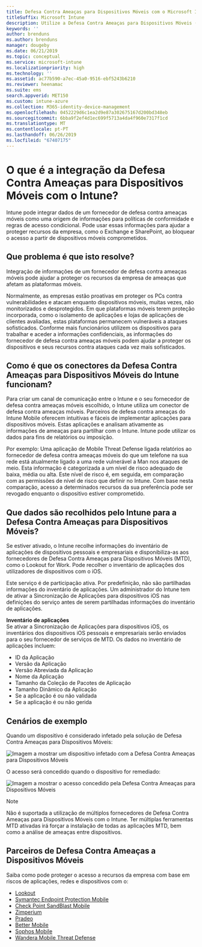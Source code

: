 ```yaml
---
title: Defesa Contra Ameaças para Dispositivos Móveis com o Microsoft Intune
titleSuffix: Microsoft Intune
description: Utilize a Defesa Contra Ameaças para Dispositivos Móveis (MTD) do Intune em conjunto com o seu parceiro de Defesa Contra Ameaças para Dispositivos Móveis para proteger o acesso aos recursos empresariais com base no risco dos dispositivos.
keywords: ''
author: brenduns
ms.author: brenduns
manager: dougeby
ms.date: 06/21/2019
ms.topic: conceptual
ms.service: microsoft-intune
ms.localizationpriority: high
ms.technology: ''
ms.assetid: ac77b590-a7ec-45a0-9516-ebf5243b6210
ms.reviewer: heenamac
ms.suite: ems
search.appverid: MET150
ms.custom: intune-azure
ms.collection: M365-identity-device-management
ms.openlocfilehash: 0452229d6c1ea2d9e87a302675167d200bd348eb
ms.sourcegitcommit: 6bba9f2ef4d1ec699f5713a4da4f960e7317f1cd
ms.translationtype: MT
ms.contentlocale: pt-PT
ms.lasthandoff: 06/26/2019
ms.locfileid: "67407175"
---
```

# <a name="what-is-mobile-threat-defense-integration-with-intune"></a>O que é a integração da Defesa Contra Ameaças para Dispositivos Móveis com o Intune?
Intune pode integrar dados de um fornecedor de defesa contra ameaças móveis como uma origem de informações para políticas de conformidade e regras de acesso condicional. Pode usar essas informações para ajudar a proteger recursos da empresa, como o Exchange e SharePoint, ao bloquear o acesso a partir de dispositivos móveis comprometidos.  

## <a name="what-problem-does-this-solve"></a>Que problema é que isto resolve?
Integração de informações de um fornecedor de defesa contra ameaças móveis pode ajudar a proteger os recursos da empresa de ameaças que afetam as plataformas móveis.  

Normalmente, as empresas estão proativas em proteger os PCs contra vulnerabilidades e atacam enquanto dispositivos móveis, muitas vezes, não monitorizados e desprotegidos. Em que plataformas móveis terem proteção incorporada, como o isolamento de aplicações e lojas de aplicações de clientes avaliadas, estas plataformas permanecem vulneráveis a ataques sofisticados. Conforme mais funcionários utilizem os dispositivos para trabalhar e aceder a informações confidenciais, as informações do fornecedor de defesa contra ameaças móveis podem ajudar a proteger os dispositivos e seus recursos contra ataques cada vez mais sofisticados.  

## <a name="how-do-the-intune-mobile-threat-defense-connectors-work"></a>Como é que os conectores da Defesa Contra Ameaças para Dispositivos Móveis do Intune funcionam?

Para criar um canal de comunicação entre o Intune e o seu fornecedor de defesa contra ameaças móveis escolhido, o Intune utiliza um conector de defesa contra ameaças móveis. Parceiros de defesa contra ameaças do Intune Mobile oferecem intuitivas e fáceis de implementar aplicações para dispositivos móveis. Estas aplicações e analisam ativamente as informações de ameaças para partilhar com o Intune. Intune pode utilizar os dados para fins de relatórios ou imposição.  

Por exemplo: Uma aplicação de Mobile Threat Defense ligada relatórios ao fornecedor de defesa contra ameaças móveis do que um telefone na sua rede está atualmente ligado a uma rede vulnerável a Man nos ataques de meio. Esta informação é categorizada a um nível de risco adequado de baixa, média ou alta. Este nível de risco é, em seguida, em comparação com as permissões de nível de risco que definir no Intune. Com base nesta comparação, acesso a determinados recursos da sua preferência pode ser revogado enquanto o dispositivo estiver comprometido.

## <a name="what-data-does-intune-collect-for-mobile-threat-defense"></a>Que dados são recolhidos pelo Intune para a Defesa Contra Ameaças para Dispositivos Móveis?

Se estiver ativado, o Intune recolhe informações do inventário de aplicações de dispositivos pessoais e empresariais e disponibiliza-as aos fornecedores de Defesa Contra Ameaças para Dispositivos Móveis (MTD), como o Lookout for Work. Pode recolher o inventário de aplicações dos utilizadores de dispositivos com o iOS.

Este serviço é de participação ativa. Por predefinição, não são partilhadas informações do inventário de aplicações. Um administrador do Intune tem de ativar a Sincronização de Aplicações para dispositivos iOS nas definições do serviço antes de serem partilhadas informações do inventário de aplicações.

**Inventário de aplicações**  
Se ativar a Sincronização de Aplicações para dispositivos iOS, os inventários dos dispositivos iOS pessoais e empresariais serão enviados para o seu fornecedor de serviços de MTD. Os dados no inventário de aplicações incluem:

 - ID da Aplicação
 - Versão da Aplicação
 - Versão Abreviada da Aplicação
 - Nome da Aplicação
 - Tamanho da Coleção de Pacotes de Aplicação
 - Tamanho Dinâmico da Aplicação
 - Se a aplicação é ou não validada
 - Se a aplicação é ou não gerida

## <a name="sample-scenarios"></a>Cenários de exemplo

Quando um dispositivo é considerado infetado pela solução de Defesa Contra Ameaças para Dispositivos Móveis:

![Imagem a mostrar um dispositivo infetado com a Defesa Contra Ameaças para Dispositivos Móveis](./media/MTD-image-1.png)

O acesso será concedido quando o dispositivo for remediado:

![Imagem a mostrar o acesso concedido pela Defesa Contra Ameaças para Dispositivos Móveis](./media/MTD-image-2.png)

> [!NOTE] 
> Não é suportada a utilização de múltiplos fornecedores de Defesa Contra Ameaças para Dispositivos Móveis com o Intune. Ter múltiplas ferramentas MTD ativadas irá forçar a instalação de todas as aplicações MTD, bem como a análise de ameaças entre dispositivos.

## <a name="mobile-threat-defense-partners"></a>Parceiros de Defesa Contra Ameaças a Dispositivos Móveis

Saiba como pode proteger o acesso a recursos da empresa com base em riscos de aplicações, redes e dispositivos com o:

- [Lookout](lookout-mobile-threat-defense-connector.md)
- [Symantec Endpoint Protection Mobile](skycure-mobile-threat-defense-connector.md)
- [Check Point SandBlast Mobile](checkpoint-sandblast-mobile-mobile-threat-defense-connector.md)
- [Zimperium](zimperium-mobile-threat-defense-connector.md)
- [Pradeo](pradeo-mobile-threat-defense-connector.md)
- [Better Mobile](better-mobile-threat-defense-connector.md)
- [Sophos Mobile](sophos-mtd-connector.md)
- [Wandera Mobile Threat Defense](wandera-mtd-connector.md)

